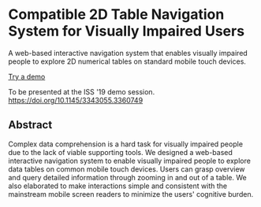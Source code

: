 # Compatible 2D Table Navigation System for Visually Impaired Users

A web-based interactive navigation system that enables visually impaired people to explore 2D numerical tables on standard mobile touch devices.

[Try a demo](https://kiroong.github.io/To-Heatmap-And-Beyond)

To be presented at the ISS '19 demo session.
https://doi.org/10.1145/3343055.3360749


## Abstract

Complex data comprehension is a hard task for visually impaired people due to the lack of viable supporting tools. We designed a web-based interactive navigation system to enable visually impaired people to explore data tables on common mobile touch devices. Users can grasp overview and query detailed information through zooming in and out of a table. We also elaborated to make interactions simple and consistent with the mainstream mobile screen readers to minimize the users' cognitive burden.
